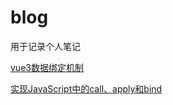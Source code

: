 # blog
用于记录个人笔记

[vue3数据绑定机制](https://github.com/cgzgithub/blog/issues/3#issue-721851724)


[实现JavaScript中的call、apply和bind](https://github.com/cgzgithub/blog/issues/5)

